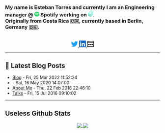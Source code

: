 <!--
<div align="center">
  <img alt="Backstage banner" width="70%" height="20%" src="https://raw.githubusercontent.com/esttorhe/esttorhe/main/static/images/banner.png" /> 
</div>
-->            
<h3>My name is Esteban Torres and currently I am an Engineering manager @ <img alt="Spotify logo" width="16px" src="https://raw.githubusercontent.com/esttorhe/esttorhe/main/static/images/logos/spotify.svg" /> Spotify working on <a href="https://backstage.spotify.com"><img alt="Backstage's Logo" width="16px" src="https://raw.githubusercontent.com/esttorhe/esttorhe/main/static/images/logos/backstage.svg"/></a>.<br/>
Originally from Costa Rica 🇨🇷, currently based in Berlin, Germany 🇩🇪.
</h3>
<br/>

<div align="center">
<a href="https://twitter.com/esttorhe">
  <img alt="Esteban's Twitter" width="22px" src="https://raw.githubusercontent.com/esttorhe/esttorhe/main/static/images/logos/twitter.svg" />
</a>
<a href="https://www.linkedin.com/in/estebantorres">
  <img alt="Esteban Torres' LinkedIn" width="22px" src="https://raw.githubusercontent.com/esttorhe/esttorhe/main/static/images/logos/linkedin.svg" />
</a>
<a href="https://estebantorr.es">
  <img alt="Esteban Torres' Website" width="22px" src="https://raw.githubusercontent.com/esttorhe/esttorhe/main/static/images/icons/website.svg" />
</a>
</div>

---

## 🔖 Latest Blog Posts
<!-- Blogpost starts -->
* [Blog](https://estebantorr.es/blog/) - Fri, 25 Mar 2022 11:52:24 
* [](https://estebantorr.es/cv/) - Sat, 16 May 2020 14:07:00 
* [About Me](https://estebantorr.es/about/) - Thu, 22 Feb 2018 22:46:10 
* [Talks](https://estebantorr.es/talks/) - Fri, 15 Jul 2016 09:10:02 
<!-- Blogpost ends -->

---

## Useless Github Stats

<p align="center">
  <a href="https://github.com/esttorhe/esttorhe">
    <img align="center" src="https://github-readme-stats-eight-theta.vercel.app/api?username=esttorhe&show_icons=true&theme=algolia&include_all_commits=true&count_private=true" />
    <img align="center" src="https://github-readme-stats-eight-theta.vercel.app/api/top-langs/?username=esttorhe&layout=compact&theme=algolia&count_private=true&hide=c,c%2B%2B" />
  </a>
</p>

